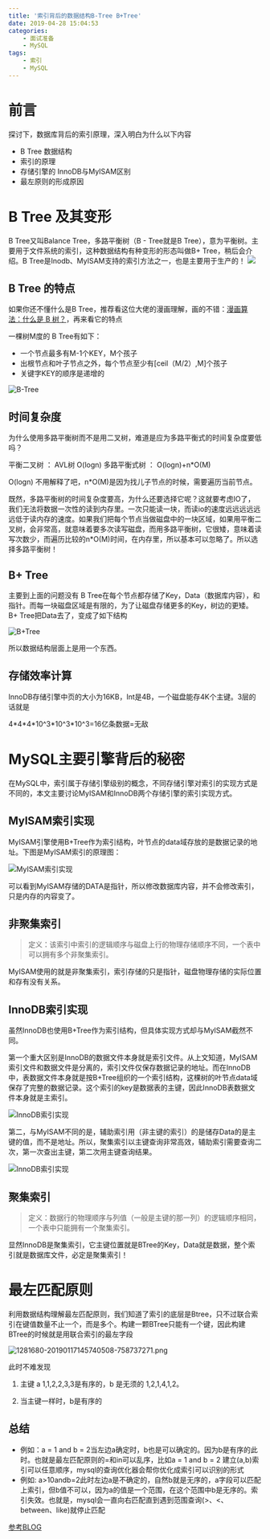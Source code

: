 ```yaml
---
title: '索引背后的数据结构B-Tree B+Tree'
date: 2019-04-28 15:04:53
categories:
	- 面试准备
	- MySQL
tags:
	- 索引
	- MySQL
---
```


# 前言
探讨下，数据库背后的索引原理，深入明白为什么以下内容

- B Tree 数据结构
- 索引的原理
- 存储引擎的 InnoDB与MyISAM区别
- 最左原则的形成原因

# B Tree 及其变形
B Tree又叫Balance Tree，多路平衡树（B - Tree就是B Tree），意为平衡树。主要用于文件系统的索引，这种数据结构有种变形的形态叫做B+ Tree，稍后会介绍。B Tree是Inodb、MyISAM支持的索引方法之一，也是主要用于生产的！
![](https://user-gold-cdn.xitu.io/2019/4/28/16a6351bed2708ec?w=141&h=171&f=png&s=1958)

## B Tree 的特点
如果你还不懂什么是B Tree，推荐看这位大佬的漫画理解，画的不错：[漫画算法：什么是 B 树？](https://www.jianshu.com/p/8b653423c586)，再来看它的特点

一棵树M度的 B Tree有如下：

- 一个节点最多有M-1个KEY，M个孩子
- 出根节点和叶子节点之外，每个节点至少有[ceil（M/2）,M]个孩子
- 关键字KEY的顺序是递增的




![B-Tree](https://user-gold-cdn.xitu.io/2019/4/28/16a632c916f4c0af?w=894&h=298&f=png&s=37191)


## 时间复杂度
为什么使用多路平衡树而不是用二叉树，难道是应为多路平衡式的时间复杂度要低吗？

平衡二叉树 ： AVL树 O(logn) 
多路平衡式树 ： O(logn)+n*O(M)

O(logn) 不用解释了吧，n*O(M)是因为找儿子节点的时候，需要遍历当前节点。

既然，多路平衡树的时间复杂度要高，为什么还要选择它呢？这就要考虑IO了，我们无法将数据一次性的读到内存里。一次只能读一块，而读io的速度远远远远远远低于读内存的速度。如果我们把每个节点当做磁盘中的一块区域，如果用平衡二叉树，会非常高，就意味着要多次读写磁盘，而用多路平衡树，它很矮，意味着读写次数少，而遍历比较的n*O(M)时间，在内存里，所以基本可以忽略了。所以选择多路平衡树！

## B+ Tree
主要到上面的问题没有 B Tree在每个节点都存储了Key，Data（数据库内容），和指针。而每一块磁盘区域是有限的，为了让磁盘存储更多的Key，树边的更矮。B+ Tree把Data去了，变成了如下结构

![B+Tree](https://user-gold-cdn.xitu.io/2019/4/28/16a6340f11a4c8cb?w=1020&h=379&f=png&s=39963)

所以数据结构层面上是用一个东西。

## 存储效率计算
InnoDB存储引擎中页的大小为16KB，Int是4B，一个磁盘能存4K个主键。3层的话就是

4\*4\*4\*10^3\*10^3\*10^3=16亿条数据=无敌

# MySQL主要引擎背后的秘密

在MySQL中，索引属于存储引擎级别的概念，不同存储引擎对索引的实现方式是不同的，本文主要讨论MyISAM和InnoDB两个存储引擎的索引实现方式。
## MyISAM索引实现

MyISAM引擎使用B+Tree作为索引结构，叶节点的data域存放的是数据记录的地址。下图是MyISAM索引的原理图：


![MyISAM索引实现](https://user-gold-cdn.xitu.io/2019/4/28/16a634a2c39ef4ee?w=664&h=534&f=png&s=34360)

可以看到MyISAM存储的DATA是指针，所以修改数据库内容，并不会修改索引，只是内存的内容变了。
## 非聚集索引

> 定义：该索引中索引的逻辑顺序与磁盘上行的物理存储顺序不同，一个表中可以拥有多个非聚集索引。

MyISAM使用的就是非聚集索引，索引存储的只是指针，磁盘物理存储的实际位置和存有没有关系。

## InnoDB索引实现

虽然InnoDB也使用B+Tree作为索引结构，但具体实现方式却与MyISAM截然不同。

第一个重大区别是InnoDB的数据文件本身就是索引文件。从上文知道，MyISAM索引文件和数据文件是分离的，索引文件仅保存数据记录的地址。而在InnoDB中，表数据文件本身就是按B+Tree组织的一个索引结构，这棵树的叶节点data域保存了完整的数据记录。这个索引的key是数据表的主键，因此InnoDB表数据文件本身就是主索引。

![InnoDB索引实现](https://user-gold-cdn.xitu.io/2019/4/28/16a645b403caa32f?w=543&h=241&f=png&s=15939)


第二，与MyISAM不同的是，辅助索引用（非主键的索引）的是储存Data的是主键的值，而不是地址。所以，聚集索引以主键查询非常高效，辅助索引需要查询二次，第一次查出主键，第二次用主键查询结果。

![InnoDB索引实现](https://user-gold-cdn.xitu.io/2019/4/28/16a6460bdc7f014d?w=543&h=222&f=png&s=15218)

## 聚集索引
> 定义：数据行的物理顺序与列值（一般是主键的那一列）的逻辑顺序相同，一个表中只能拥有一个聚集索引。

显然InnoDB是聚集索引，它主键位置就是BTree的Key，Data就是数据，整个索引就是数据库文件，必定是聚集索引！

# 最左匹配原则

利用数据结构理解最左匹配原则，我们知道了索引的底层是Btree，只不过联合索引在键值数量不止一个，而是多个。构建一颗BTree只能有一个键，因此构建BTree的时候就是用联合索引的最左字段

![1281680-20190117145740508-758737271.png](https://user-gold-cdn.xitu.io/2019/4/29/16a66a74b2666e01?w=1110&h=404&f=png&s=64778)

此时不难发现
1. 主键  a 1,1,2,2,3,3是有序的，b 是无须的 1,2,1,4,1,2。

2. 当主键一样时，b是有序的

## 总结
- 例如：a = 1 and b = 2当左边a确定时，b也是可以确定的。因为b是有序的此时。也就是最左匹配原则的=和in可以乱序，比如a = 1 and b = 2 建立(a,b)索引可以任意顺序，mysql的查询优化器会帮你优化成索引可以识别的形式
- 例如: a>10andb=2此时左边a是不确定的，自然b就是无序的，a字段可以匹配上索引，但b值不可以，因为a的值是一个范围，在这个范围中b是无序的。索引失效。也就是，mysql会一直向右匹配直到遇到范围查询(>、<、between、like)就停止匹配

[参考BLOG](https://www.cnblogs.com/lanqi/p/10282279.html)